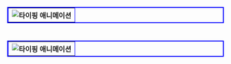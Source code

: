 
<table width="300" border="2" bordercolor="blue" align="left">
        <tr>
          <th>
            <img src="https://readme-typing-svg.herokuapp.com?font=Fira+Code&size=18&pause=10000&color=000000&vCenter=true&width=300&lines=간단한+소개+해주세요!" alt="타이핑 애니메이션">
          </th>
        </tr>
</table>

<br><br><br>

<table width="300" border="2" bordercolor="blue" align="right">
        <tr>
          <th>
            <img src="https://readme-typing-svg.herokuapp.com?font=Fira+Code&size=18&pause=10000&color=000000&vCenter=true&width=800&lines=안녕하세요,+부족하지만+도전하며+성장하는+개발자+'피은서'입니다!&repeat=true&multiline=true" alt="타이핑 애니메이션">
          </th>
        </tr>
</table>


